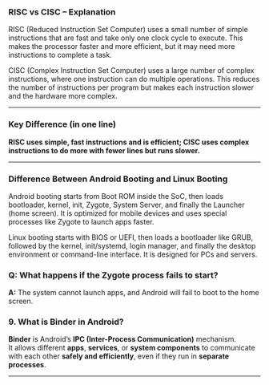 ### RISC vs CISC – Explanation

RISC (Reduced Instruction Set Computer) uses a small number of simple instructions that are fast and take only one clock cycle to execute. This makes the processor faster and more efficient, but it may need more instructions to complete a task.

CISC (Complex Instruction Set Computer) uses a large number of complex instructions, where one instruction can do multiple operations. This reduces the number of instructions per program but makes each instruction slower and the hardware more complex.


---

###  Key Difference (in one line)

 **RISC uses simple, fast instructions and is efficient; CISC uses complex instructions to do more with fewer lines but runs slower.**

---

### Difference Between Android Booting and Linux Booting

Android booting starts from Boot ROM inside the SoC, then loads bootloader, kernel, init, Zygote, System Server, and finally the Launcher (home screen). It is optimized for mobile devices and uses special processes like Zygote to launch apps faster.

Linux booting starts with BIOS or UEFI, then loads a bootloader like GRUB, followed by the kernel, init/systemd, login manager, and finally the desktop environment or command-line interface. It is designed for PCs and servers.


###  Q: What happens if the Zygote process fails to start?
**A:** The system cannot launch apps, and Android will fail to boot to the home screen.

### 9. What is Binder in Android?

**Binder** is Android’s **IPC (Inter-Process Communication)** mechanism.  
It allows different **apps**, **services**, or **system components** to communicate with each other **safely and efficiently**, even if they run in **separate processes**.

---


